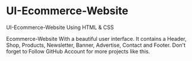 # UI-Ecommerce-Website
UI-Ecommerce-Website Using HTML &amp; CSS

Ecommerce-Website With a beautiful user interface. It contains a Header, Shop, Products, Newsletter, Banner, Advertise, Contact and Footer. Don't forget to Follow GitHub Account for more projects like this.
